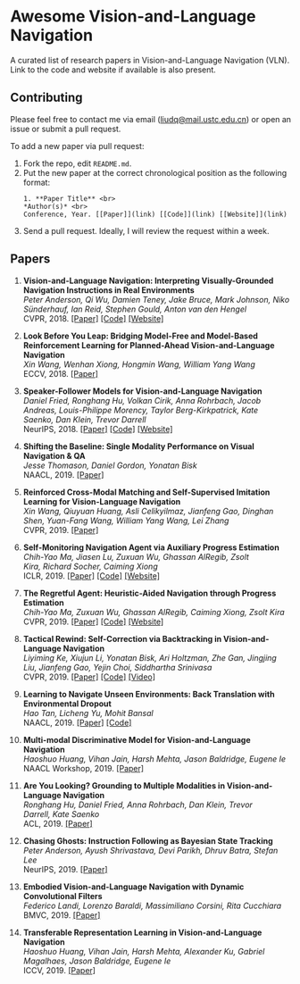 # Awesome Vision-and-Language Navigation

A curated list of research papers in Vision-and-Language Navigation (VLN). Link to the code and website if available is also present.

## Contributing

Please feel free to contact me via email (liudq@mail.ustc.edu.cn) or open an issue or submit a pull request.

To add a new paper via pull request:
1. Fork the repo, edit `README.md`.
1. Put the new paper at the correct chronological position as the following format: <br>
    ```
    1. **Paper Title** <br>
    *Author(s)* <br>
    Conference, Year. [[Paper]](link) [[Code]](link) [[Website]](link)
    ```
1. Send a pull request. Ideally, I will review the request within a week.

## Papers

1. **Vision-and-Language Navigation: Interpreting Visually-Grounded Navigation Instructions in Real Environments** <br>
*Peter Anderson, Qi Wu, Damien Teney, Jake Bruce, Mark Johnson, Niko Sünderhauf, Ian Reid, Stephen Gould, Anton van den Hengel* <br>
CVPR, 2018. [[Paper]](http://openaccess.thecvf.com/content_cvpr_2018/papers/Anderson_Vision-and-Language_Navigation_Interpreting_CVPR_2018_paper.pdf) [[Code]](https://github.com/peteanderson80/Matterport3DSimulator) [[Website]](https://bringmeaspoon.org)

1. **Look Before You Leap: Bridging Model-Free and Model-Based Reinforcement Learning for Planned-Ahead Vision-and-Language Navigation** <br>
*Xin Wang, Wenhan Xiong, Hongmin Wang, William Yang Wang* <br>
ECCV, 2018. [[Paper]](https://arxiv.org/pdf/1803.07729)

1. **Speaker-Follower Models for Vision-and-Language Navigation** <br>
*Daniel Fried, Ronghang Hu, Volkan Cirik, Anna Rohrbach, Jacob Andreas, Louis-Philippe Morency, Taylor Berg-Kirkpatrick, Kate Saenko, Dan Klein, Trevor Darrell* <br>
NeurIPS, 2018. [[Paper]](link) [[Code]](https://github.com/ronghanghu/speaker_follower) [[Website]](http://ronghanghu.com/speaker_follower/)

1. **Shifting the Baseline: Single Modality Performance on Visual Navigation & QA** <br>
*Jesse Thomason, Daniel Gordon, Yonatan Bisk* <br>
NAACL, 2019. [[Paper]](link)

1. **Reinforced Cross-Modal Matching and Self-Supervised Imitation Learning for Vision-Language Navigation** <br>
*Xin Wang, Qiuyuan Huang, Asli Celikyilmaz, Jianfeng Gao, Dinghan Shen, Yuan-Fang Wang, William Yang Wang, Lei Zhang* <br>
CVPR, 2019. [[Paper]](link)

1. **Self-Monitoring Navigation Agent via Auxiliary Progress Estimation** <br>
*Chih-Yao Ma, Jiasen Lu, Zuxuan Wu, Ghassan AlRegib, Zsolt Kira, Richard Socher, Caiming Xiong* <br>
ICLR, 2019. [[Paper]](link) [[Code]](https://github.com/chihyaoma/selfmonitoring-agent) [[Website]](https://chihyaoma.github.io/project/2018/09/27/selfmonitoring.html)

1. **The Regretful Agent: Heuristic-Aided Navigation through Progress Estimation** <br>
*Chih-Yao Ma, Zuxuan Wu, Ghassan AlRegib, Caiming Xiong, Zsolt Kira* <br>
CVPR, 2019. [[Paper]](link) [[Code]](https://github.com/chihyaoma/regretful-agent) [[Website]](https://chihyaoma.github.io/project/2019/02/25/regretful.html)

1. **Tactical Rewind: Self-Correction via Backtracking in Vision-and-Language Navigation** <br>
*Liyiming Ke, Xiujun Li, Yonatan Bisk, Ari Holtzman, Zhe Gan, Jingjing Liu, Jianfeng Gao, Yejin Choi, Siddhartha Srinivasa* <br>
CVPR, 2019. [[Paper]](link) [[Code]](https://github.com/Kelym/FAST) [[Video]](https://www.youtube.com/watch?v=AD9TNohXoPA)

1. **Learning to Navigate Unseen Environments: Back Translation with Environmental Dropout** <br>
*Hao Tan, Licheng Yu, Mohit Bansal* <br>
NAACL, 2019. [[Paper]](link) [[Code]](https://github.com/airsplay/R2R-EnvDrop)

1. **Multi-modal Discriminative Model for Vision-and-Language Navigation** <br>
*Haoshuo Huang, Vihan Jain, Harsh Mehta, Jason Baldridge, Eugene Ie* <br>
NAACL Workshop, 2019. [[Paper]](link)

1. **Are You Looking? Grounding to Multiple Modalities in Vision-and-Language Navigation** <br>
*Ronghang Hu, Daniel Fried, Anna Rohrbach, Dan Klein, Trevor Darrell, Kate Saenko* <br>
ACL, 2019. [[Paper]](link)

1. **Chasing Ghosts: Instruction Following as Bayesian State Tracking** <br>
*Peter Anderson, Ayush Shrivastava, Devi Parikh, Dhruv Batra, Stefan Lee* <br>
NeurIPS, 2019. [[Paper]](link)

1. **Embodied Vision-and-Language Navigation with Dynamic Convolutional Filters** <br>
*Federico Landi, Lorenzo Baraldi, Massimiliano Corsini, Rita Cucchiara* <br>
BMVC, 2019. [[Paper]](link)

1. **Transferable Representation Learning in Vision-and-Language Navigation** <br>
*Haoshuo Huang, Vihan Jain, Harsh Mehta, Alexander Ku, Gabriel Magalhaes, Jason Baldridge, Eugene Ie* <br>
ICCV, 2019. [[Paper]](link)
